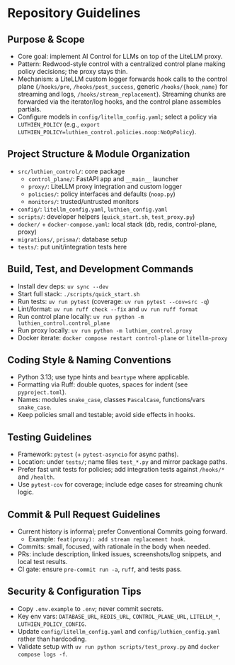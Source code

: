 # Repository Guidelines

## Purpose & Scope
- Core goal: implement AI Control for LLMs on top of the LiteLLM proxy.
- Pattern: Redwood-style control with a centralized control plane making policy decisions; the proxy stays thin.
- Mechanism: a LiteLLM custom logger forwards hook calls to the control plane (`/hooks/pre`, `/hooks/post_success`, generic `/hooks/{hook_name}` for streaming and logs, `/hooks/stream_replacement`). Streaming chunks are forwarded via the iterator/log hooks, and the control plane assembles partials.
- Configure models in `config/litellm_config.yaml`; select a policy via `LUTHIEN_POLICY` (e.g., `export LUTHIEN_POLICY=luthien_control.policies.noop:NoOpPolicy`).

## Project Structure & Module Organization
- `src/luthien_control/`: core package
  - `control_plane/`: FastAPI app and `__main__` launcher
  - `proxy/`: LiteLLM proxy integration and custom logger
  - `policies/`: policy interfaces and defaults (`noop.py`)
  - `monitors/`: trusted/untrusted monitors
- `config/`: `litellm_config.yaml`, `luthien_config.yaml`
- `scripts/`: developer helpers (`quick_start.sh`, `test_proxy.py`)
- `docker/` + `docker-compose.yaml`: local stack (db, redis, control-plane, proxy)
- `migrations/`, `prisma/`: database setup
- `tests/`: put unit/integration tests here

## Build, Test, and Development Commands
- Install dev deps: `uv sync --dev`
- Start full stack: `./scripts/quick_start.sh`
- Run tests: `uv run pytest` (coverage: `uv run pytest --cov=src -q`)
- Lint/format: `uv run ruff check --fix` and `uv run ruff format`
- Run control plane locally: `uv run python -m luthien_control.control_plane`
- Run proxy locally: `uv run python -m luthien_control.proxy`
- Docker iterate: `docker compose restart control-plane` or `litellm-proxy`

## Coding Style & Naming Conventions
- Python 3.13; use type hints and `beartype` where applicable.
- Formatting via Ruff: double quotes, spaces for indent (see `pyproject.toml`).
- Names: modules `snake_case`, classes `PascalCase`, functions/vars `snake_case`.
- Keep policies small and testable; avoid side effects in hooks.

## Testing Guidelines
- Framework: `pytest` (+ `pytest-asyncio` for async paths).
- Location: under `tests/`; name files `test_*.py` and mirror package paths.
- Prefer fast unit tests for policies; add integration tests against `/hooks/*` and `/health`.
- Use `pytest-cov` for coverage; include edge cases for streaming chunk logic.

## Commit & Pull Request Guidelines
- Current history is informal; prefer Conventional Commits going forward.
  - Example: `feat(proxy): add stream replacement hook`.
- Commits: small, focused, with rationale in the body when needed.
- PRs: include description, linked issues, screenshots/log snippets, and local test results.
- CI gate: ensure `pre-commit run -a`, `ruff`, and tests pass.

## Security & Configuration Tips
- Copy `.env.example` to `.env`; never commit secrets.
- Key env vars: `DATABASE_URL`, `REDIS_URL`, `CONTROL_PLANE_URL`, `LITELLM_*`, `LUTHIEN_POLICY_CONFIG`.
- Update `config/litellm_config.yaml` and `config/luthien_config.yaml` rather than hardcoding.
- Validate setup with `uv run python scripts/test_proxy.py` and `docker compose logs -f`.
